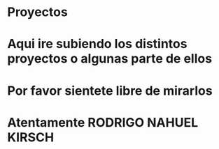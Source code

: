 # Proyectos

# Aqui ire subiendo los distintos proyectos o algunas parte de ellos 

# Por favor sientete libre de mirarlos

# Atentamente RODRIGO NAHUEL KIRSCH
